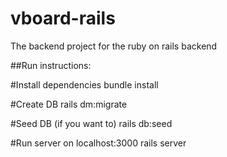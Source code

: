 # vboard-rails
The backend project for the ruby on rails backend

##Run instructions:

#Install dependencies
bundle install

#Create DB
rails dm:migrate

#Seed DB (if you want to)
rails db:seed

#Run server on localhost:3000
rails server